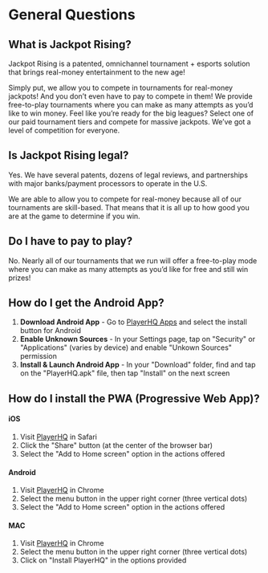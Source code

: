 # General Questions

## What is Jackpot Rising?

Jackpot Rising is a patented, omnichannel tournament + esports solution that brings real-money entertainment to the new age! 

Simply put, we allow you to compete in tournaments for real-money jackpots! And you don’t even have to pay to compete in them! We provide free-to-play tournaments where you can make as many attempts as you’d like to win money. Feel like you’re ready for the big leagues? Select one of our paid tournament tiers and compete for massive jackpots. We’ve got a level of competition for everyone.

## Is Jackpot Rising legal?

Yes. We have several patents, dozens of legal reviews, and partnerships with major banks/payment processors to operate in the U.S. 

We are able to allow you to compete for real-money because all of our tournaments are skill-based. That means that it is all up to how good you are at the game to determine if you win.

## Do I have to pay to play?

No. Nearly all of our tournaments that we run will offer a free-to-play mode where you can make as many attempts as you’d like for free and still win prizes!

## How do I get the Android App?

1. **Download Android App** - Go to [PlayerHQ Apps](https://playerhq.jackpotrising.com/hub) and select the install button for Android
2. **Enable Unknown Sources** - In your Settings page, tap on "Security" or "Applications" (varies by device) and enable "Unkown Sources" permission
3. **Install & Launch Android App** - In your "Download" folder, find and tap on the "PlayerHQ.apk" file, then tap "Install" on the next screen

## How do I install the PWA (Progressive Web App)?

#### iOS

1. Visit [PlayerHQ](https://playerhq.jackpotrising.com) in Safari
2. Click the "Share" button (at the center of the browser bar)
3. Select the "Add to Home screen" option in the actions offered

#### Android

1. Visit [PlayerHQ](https://playerhq.jackpotrising.com) in Chrome
2. Select the menu button in the upper right corner (three vertical dots)
3. Select the "Add to Home screen" option in the actions offered

#### MAC

1. Visit [PlayerHQ](https://playerhq.jackpotrising.com) in Chrome
2. Select the menu button in the upper right corner (three vertical dots)
3. Click on "Install PlayerHQ" in the options provided